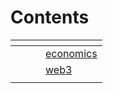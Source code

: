 # Contents

<table data-view="cards"><thead><tr><th></th><th></th><th></th><th data-hidden data-card-target data-type="content-ref"></th></tr></thead><tbody><tr><td></td><td></td><td></td><td><a href="topics/economics/">economics</a></td></tr><tr><td></td><td></td><td></td><td><a href="topics/web3/">web3</a></td></tr><tr><td></td><td></td><td></td><td></td></tr></tbody></table>
